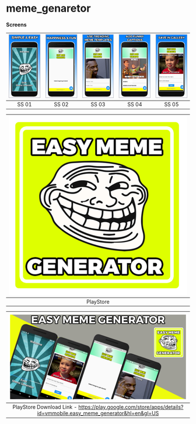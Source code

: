 # meme_genaretor

**Screens**

| ![](demo/ss1.jpg) | ![](demo/ss2.jpg) | ![](demo/ss3.jpg) | ![](demo/ss4.jpg) | ![](demo/ss5.jpg) |
| :-------------: | :-------------:  | :-------------:  | :-------------:  | :-------------:  |
|     SS 01     |    SS 02   |    SS 03     |     SS 04       |     SS 05     |

| ![](demo/PlayStore%20Icon.png) |
| :-------------: | 
|     PlayStore     |   

| ![](demo/Grapic%20Screen.jpg) |
| :-------------: | 
| PlayStore Download Link - https://play.google.com/store/apps/details?id=vmmobile.easy_meme_generator&hl=en&gl=US     |   
